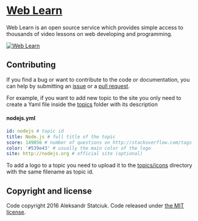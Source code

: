# [Web Learn](https://freearhey.github.io/web-learn/)

Web Learn is an open source service which provides simple access to thousands of video lessons on web developing and programming.

[![Web Learn](https://raw.githubusercontent.com/freearhey/web-learn/master/build/images/logo-share.png)](https://freearhey.github.io/web-learn/)

## Contributing
If you find a bug or want to contribute to the code or documentation, you can help by submitting an [issue](https://github.com/freearhey/web-learn/issues) or a [pull request](https://github.com/freearhey/web-learn/pulls).

For example, if you want to add new topic to the site you only need to create a Yaml file inside the [topics](https://github.com/freearhey/web-learn/tree/master/src/topics) folder with its description

#### nodejs.yml
```yml
id: nodejs # topic id
title: Node.js # full title of the topic
score: 149856 # number of questions on http://stackoverflow.com/tags
color: '#539e43' # usually the main color of the logo
site: http://nodejs.org # official site (optional)
```

To add a logo to a topic you need to upload it to the [topics/icons](https://github.com/freearhey/web-learn/tree/master/src/topics/icons) directory with the same filename as topic id.

## Copyright and license

Code copyright 2016 Aleksandr Statciuk. Code released under [the MIT license](https://github.com/freearhey/web-learn/blob/master/LICENSE).